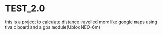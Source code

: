 # TEST_2.0
this is a project to calculate distance travelled more like google maps using tiva c board and a gps module(Ublox NEO-6m)
